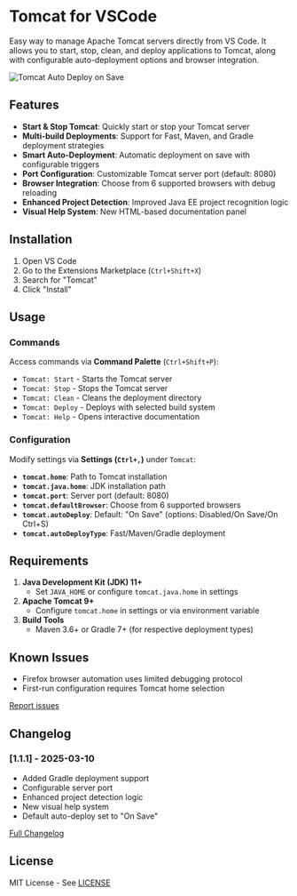 # Tomcat for VSCode

Easy way to manage Apache Tomcat servers directly from VS Code. It allows you to start, stop, clean, and deploy applications to Tomcat, along with configurable auto-deployment options and browser integration.

![Tomcat Auto Deploy on Save](resources/tomcat-auto-ex.gif)

## Features
- **Start & Stop Tomcat**: Quickly start or stop your Tomcat server
- **Multi-build Deployments**: Support for Fast, Maven, and Gradle deployment strategies
- **Smart Auto-Deployment**: Automatic deployment on save with configurable triggers
- **Port Configuration**: Customizable Tomcat server port (default: 8080)
- **Browser Integration**: Choose from 6 supported browsers with debug reloading
- **Enhanced Project Detection**: Improved Java EE project recognition logic
- **Visual Help System**: New HTML-based documentation panel

## Installation
1. Open VS Code
2. Go to the Extensions Marketplace (`Ctrl+Shift+X`)
3. Search for "Tomcat"
4. Click "Install"

## Usage

### Commands
Access commands via **Command Palette** (`Ctrl+Shift+P`):
- `Tomcat: Start` - Starts the Tomcat server
- `Tomcat: Stop` - Stops the Tomcat server
- `Tomcat: Clean` - Cleans the deployment directory
- `Tomcat: Deploy` - Deploys with selected build system
- `Tomcat: Help` - Opens interactive documentation

### Configuration
Modify settings via **Settings (`Ctrl+,`)** under `Tomcat`:
- **`tomcat.home`**: Path to Tomcat installation
- **`tomcat.java.home`**: JDK installation path
- **`tomcat.port`**: Server port (default: 8080)
- **`tomcat.defaultBrowser`**: Choose from 6 supported browsers
- **`tomcat.autoDeploy`**: Default: "On Save" (options: Disabled/On Save/On Ctrl+S)
- **`tomcat.autoDeployType`**: Fast/Maven/Gradle deployment

## Requirements
1. **Java Development Kit (JDK) 11+**
   - Set `JAVA_HOME` or configure `tomcat.java.home` in settings
2. **Apache Tomcat 9+**
   - Configure `tomcat.home` in settings or via environment variable
3. **Build Tools**
   - Maven 3.6+ or Gradle 7+ (for respective deployment types)

## Known Issues
- Firefox browser automation uses limited debugging protocol
- First-run configuration requires Tomcat home selection

[Report issues](https://github.com/Al-rimi/tomcat/issues)

## Changelog
### [1.1.1] - 2025-03-10
- Added Gradle deployment support
- Configurable server port
- Enhanced project detection logic
- New visual help system
- Default auto-deploy set to "On Save"

[Full Changelog](#changelog)

## License
MIT License - See [LICENSE](LICENSE)